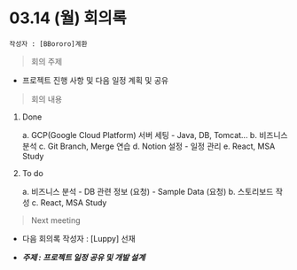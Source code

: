 # 03.14 (월) 회의록

    작성자 : [BBororo]계환

> 회의 주제

- 프로젝트 진행 사항 및 다음 일정 계획 및 공유

> 회의 내용

1. Done

   a. GCP(Google Cloud Platform) 서버 세팅
       - Java, DB, Tomcat...
   b. 비즈니스 분석
   c. Git Branch, Merge 연습 
   d. Notion 설정
       - 일정 관리
   e. React, MSA Study

2. To do

   a. 비즈니스 분석
       - DB 관련 정보 (요청)
       - Sample Data (요청)
   b. 스토리보드 작성
   c. React, MSA Study

> Next meeting

- 다음 회의록 작성자 : [Luppy] 선재

- **_주제 : 프로젝트 일정 공유 및 개발 설계_**